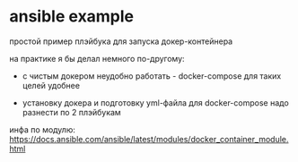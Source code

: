 # ansible example

простой пример плэйбука для запуска докер-контейнера


на практике я бы делал немного по-другому:

- с чистым докером неудобно работать - docker-compose для таких целей удобнее

- установку докера и подготовку yml-файла для docker-compose надо разнести по 2 плэйбукам



инфа по модулю: https://docs.ansible.com/ansible/latest/modules/docker_container_module.html